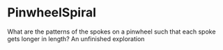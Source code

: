 # PinwheelSpiral
What are the patterns of the spokes on a pinwheel such that each spoke gets longer in length? An unfinished exploration